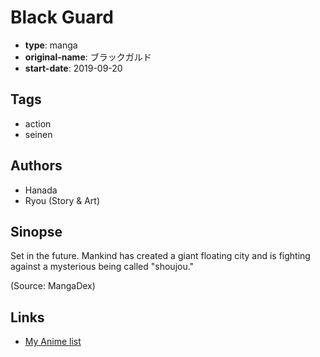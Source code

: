 # Black Guard

-   **type**: manga
-   **original-name**: ブラックガルド
-   **start-date**: 2019-09-20

## Tags

-   action
-   seinen

## Authors

-   Hanada
-   Ryou (Story & Art)

## Sinopse

Set in the future. Mankind has created a giant floating city and is fighting against a mysterious being called "shoujou."

(Source: MangaDex)

## Links

-   [My Anime list](https://myanimelist.net/manga/121887/Black_Guard)
